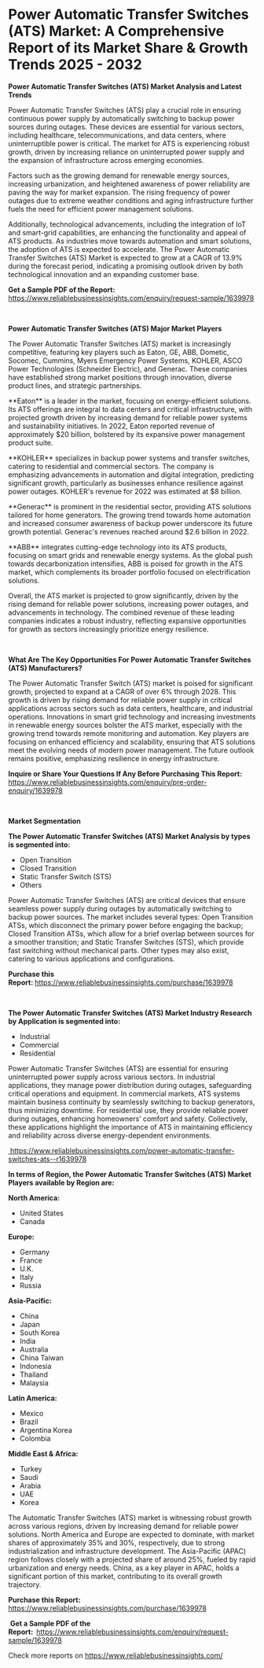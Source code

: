 <p><h1>Power Automatic Transfer Switches (ATS) Market: A Comprehensive Report of its Market Share & Growth Trends 2025 - 2032</h1></p><p><strong>Power Automatic Transfer Switches (ATS) Market Analysis and Latest Trends</strong></p>
<p><p>Power Automatic Transfer Switches (ATS) play a crucial role in ensuring continuous power supply by automatically switching to backup power sources during outages. These devices are essential for various sectors, including healthcare, telecommunications, and data centers, where uninterruptible power is critical. The market for ATS is experiencing robust growth, driven by increasing reliance on uninterrupted power supply and the expansion of infrastructure across emerging economies.</p><p>Factors such as the growing demand for renewable energy sources, increasing urbanization, and heightened awareness of power reliability are paving the way for market expansion. The rising frequency of power outages due to extreme weather conditions and aging infrastructure further fuels the need for efficient power management solutions.</p><p>Additionally, technological advancements, including the integration of IoT and smart-grid capabilities, are enhancing the functionality and appeal of ATS products. As industries move towards automation and smart solutions, the adoption of ATS is expected to accelerate. The Power Automatic Transfer Switches (ATS) Market is expected to grow at a CAGR of 13.9% during the forecast period, indicating a promising outlook driven by both technological innovation and an expanding customer base.</p></p>
<p><strong>Get a Sample PDF of the Report:&nbsp;</strong> <a href="https://www.reliablebusinessinsights.com/enquiry/request-sample/1639978?utm_campaign=3045&utm_medium=2&utm_source=Github&utm_content=ia&utm_term=07042025&utm_id=power-automatic-transfer-switches-ats">https://www.reliablebusinessinsights.com/enquiry/request-sample/1639978</a></p>
<p>&nbsp;</p>
<p><strong>Power Automatic Transfer Switches (ATS) Major Market Players</strong></p>
<p><p>The Power Automatic Transfer Switches (ATS) market is increasingly competitive, featuring key players such as Eaton, GE, ABB, Dometic, Socomec, Cummins, Myers Emergency Power Systems, KOHLER, ASCO Power Technologies (Schneider Electric), and Generac. These companies have established strong market positions through innovation, diverse product lines, and strategic partnerships.</p><p>**Eaton** is a leader in the market, focusing on energy-efficient solutions. Its ATS offerings are integral to data centers and critical infrastructure, with projected growth driven by increasing demand for reliable power systems and sustainability initiatives. In 2022, Eaton reported revenue of approximately $20 billion, bolstered by its expansive power management product suite.</p><p>**KOHLER** specializes in backup power systems and transfer switches, catering to residential and commercial sectors. The company is emphasizing advancements in automation and digital integration, predicting significant growth, particularly as businesses enhance resilience against power outages. KOHLER's revenue for 2022 was estimated at $8 billion.</p><p>**Generac** is prominent in the residential sector, providing ATS solutions tailored for home generators. The growing trend towards home automation and increased consumer awareness of backup power underscore its future growth potential. Generac's revenues reached around $2.6 billion in 2022.</p><p>**ABB** integrates cutting-edge technology into its ATS products, focusing on smart grids and renewable energy systems. As the global push towards decarbonization intensifies, ABB is poised for growth in the ATS market, which complements its broader portfolio focused on electrification solutions.</p><p>Overall, the ATS market is projected to grow significantly, driven by the rising demand for reliable power solutions, increasing power outages, and advancements in technology. The combined revenue of these leading companies indicates a robust industry, reflecting expansive opportunities for growth as sectors increasingly prioritize energy resilience.</p></p>
<p>&nbsp;</p>
<p><strong>What Are The Key Opportunities For Power Automatic Transfer Switches (ATS) Manufacturers?</strong></p>
<p><p>The Power Automatic Transfer Switch (ATS) market is poised for significant growth, projected to expand at a CAGR of over 6% through 2028. This growth is driven by rising demand for reliable power supply in critical applications across sectors such as data centers, healthcare, and industrial operations. Innovations in smart grid technology and increasing investments in renewable energy sources bolster the ATS market, especially with the growing trend towards remote monitoring and automation. Key players are focusing on enhanced efficiency and scalability, ensuring that ATS solutions meet the evolving needs of modern power management. The future outlook remains positive, emphasizing resilience in energy infrastructure.</p></p>
<p><strong>Inquire or Share Your Questions If Any Before Purchasing This Report:</strong> <a href="https://www.reliablebusinessinsights.com/enquiry/pre-order-enquiry/1639978?utm_campaign=3045&utm_medium=2&utm_source=Github&utm_content=ia&utm_term=07042025&utm_id=power-automatic-transfer-switches-ats">https://www.reliablebusinessinsights.com/enquiry/pre-order-enquiry/1639978</a></p>
<p>&nbsp;</p>
<p><strong>Market Segmentation</strong></p>
<p><strong>The Power Automatic Transfer Switches (ATS) Market Analysis by types is segmented into:</strong></p>
<p><ul><li>Open Transition</li><li>Closed Transition</li><li>Static Transfer Switch (STS)</li><li>Others</li></ul></p>
<p><p>Power Automatic Transfer Switches (ATS) are critical devices that ensure seamless power supply during outages by automatically switching to backup power sources. The market includes several types: Open Transition ATSs, which disconnect the primary power before engaging the backup; Closed Transition ATSs, which allow for a brief overlap between sources for a smoother transition; and Static Transfer Switches (STS), which provide fast switching without mechanical parts. Other types may also exist, catering to various applications and configurations.</p></p>
<p><strong>Purchase this Report:&nbsp;</strong><a href="https://www.reliablebusinessinsights.com/purchase/1639978?utm_campaign=3045&utm_medium=2&utm_source=Github&utm_content=ia&utm_term=07042025&utm_id=power-automatic-transfer-switches-ats">https://www.reliablebusinessinsights.com/purchase/1639978</a></p>
<p>&nbsp;</p>
<p><strong>The Power Automatic Transfer Switches (ATS) Market Industry Research by Application is segmented into:</strong></p>
<p><ul><li>Industrial</li><li>Commercial</li><li>Residential</li></ul></p>
<p><p>Power Automatic Transfer Switches (ATS) are essential for ensuring uninterrupted power supply across various sectors. In industrial applications, they manage power distribution during outages, safeguarding critical operations and equipment. In commercial markets, ATS systems maintain business continuity by seamlessly switching to backup generators, thus minimizing downtime. For residential use, they provide reliable power during outages, enhancing homeowners’ comfort and safety. Collectively, these applications highlight the importance of ATS in maintaining efficiency and reliability across diverse energy-dependent environments.</p></p>
<p><a href="https://www.reliablebusinessinsights.com/power-automatic-transfer-switches-ats--r1639978?utm_campaign=3045&utm_medium=2&utm_source=Github&utm_content=ia&utm_term=07042025&utm_id=power-automatic-transfer-switches-ats">&nbsp;https://www.reliablebusinessinsights.com/power-automatic-transfer-switches-ats--r1639978</a></p>
<p><strong>In terms of Region, the Power Automatic Transfer Switches (ATS) Market Players available by Region are:</strong></p>
<p>
    <p> <strong> North America: </strong>
        <ul>
            <li>United States</li>
            <li>Canada</li>
        </ul>
        </p> 
    <p> <strong> Europe: </strong>
        <ul>
            <li>Germany</li>
            <li>France</li>
            <li>U.K.</li>
            <li>Italy</li>
            <li>Russia</li>
        </ul>
        </p> 
    <p> <strong> Asia-Pacific: </strong>
        <ul>
            <li>China</li>
            <li>Japan</li>
            <li>South Korea</li>
            <li>India</li>
            <li>Australia</li>
            <li>China Taiwan</li>
            <li>Indonesia</li>
            <li>Thailand</li>
            <li>Malaysia</li>
        </ul>
        </p> 
    <p> <strong> Latin America: </strong>
        <ul>
            <li>Mexico</li>
            <li>Brazil</li>
            <li>Argentina Korea</li>
            <li>Colombia</li>
        </ul>
        </p> 
    <p> <strong> Middle East & Africa: </strong>
        <ul>
            <li>Turkey</li>
            <li>Saudi</li>
            <li>Arabia</li>
            <li>UAE</li>
            <li>Korea</li>
        </ul>
    </p>
    </p>
<p><p>The Automatic Transfer Switches (ATS) market is witnessing robust growth across various regions, driven by increasing demand for reliable power solutions. North America and Europe are expected to dominate, with market shares of approximately 35% and 30%, respectively, due to strong industrialization and infrastructure development. The Asia-Pacific (APAC) region follows closely with a projected share of around 25%, fueled by rapid urbanization and energy needs. China, as a key player in APAC, holds a significant portion of this market, contributing to its overall growth trajectory.</p></p>
<p><strong>Purchase this Report: </strong><a href="https://www.reliablebusinessinsights.com/purchase/1639978?utm_campaign=3045&utm_medium=2&utm_source=Github&utm_content=ia&utm_term=07042025&utm_id=power-automatic-transfer-switches-ats">https://www.reliablebusinessinsights.com/purchase/1639978</a></p>
<p>&nbsp;<strong>Get a Sample PDF of the Report:&nbsp;&nbsp;</strong><a href="https://www.reliablebusinessinsights.com/enquiry/request-sample/1639978?utm_campaign=3045&utm_medium=2&utm_source=Github&utm_content=ia&utm_term=07042025&utm_id=power-automatic-transfer-switches-ats">https://www.reliablebusinessinsights.com/enquiry/request-sample/1639978</a></p>
<p><strong></strong></p>
<p>Check more reports on <a href="https://www.reliablebusinessinsights.com/?utm_campaign=3045&utm_medium=2&utm_source=Github&utm_content=ia&utm_term=07042025&utm_id=power-automatic-transfer-switches-ats">https://www.reliablebusinessinsights.com/</a></p>